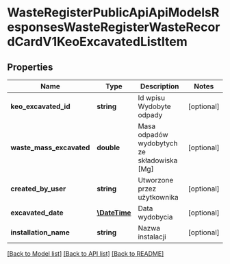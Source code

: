 # WasteRegisterPublicApiApiModelsResponsesWasteRegisterWasteRecordCardV1KeoExcavatedListItem

## Properties
Name | Type | Description | Notes
------------ | ------------- | ------------- | -------------
**keo_excavated_id** | **string** | Id wpisu Wydobyte odpady | [optional] 
**waste_mass_excavated** | **double** | Masa odpadów wydobytych ze składowiska [Mg] | [optional] 
**created_by_user** | **string** | Utworzone przez użytkownika | [optional] 
**excavated_date** | [**\DateTime**](\DateTime.md) | Data wydobycia | [optional] 
**installation_name** | **string** | Nazwa instalacji | [optional] 

[[Back to Model list]](../README.md#documentation-for-models) [[Back to API list]](../README.md#documentation-for-api-endpoints) [[Back to README]](../README.md)


